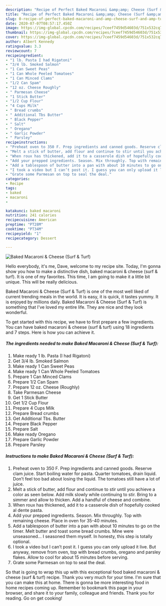 ```yaml
---
description: "Recipe of Perfect Baked Macaroni &amp;amp; Cheese (Surf &amp;amp; Turf)"
title: "Recipe of Perfect Baked Macaroni &amp;amp; Cheese (Surf &amp;amp; Turf)"
slug: 0-recipe-of-perfect-baked-macaroni-and-amp-cheese-surf-and-amp-turf
date: 2020-07-07T08:57:17.450Z
image: https://img-global.cpcdn.com/recipes/7ceef7459d54603d/751x532cq70/baked-macaroni-cheese-surf-turf-recipe-main-photo.jpg
thumbnail: https://img-global.cpcdn.com/recipes/7ceef7459d54603d/751x532cq70/baked-macaroni-cheese-surf-turf-recipe-main-photo.jpg
cover: https://img-global.cpcdn.com/recipes/7ceef7459d54603d/751x532cq70/baked-macaroni-cheese-surf-turf-recipe-main-photo.jpg
author: Albert Kennedy
ratingvalue: 3.3
reviewcount: 7
recipeingredient:
- "1 lb. Pasta I had Rigatoni"
- "3/4 lb. Smoked Salmon"
- "1 Can Sweet Peas"
- "1 Can Whole Peeled Tomatoes"
- "1 Can Minced Clams"
- "1/2 Can Spam"
- "12 oz. Cheese Roughly"
- " Parmesan Cheese"
- "1 Stick Butter"
- "1/2 Cup Flour"
- "4 Cups Milk"
- " Bread crumbs"
- " Additional Tbs Butter"
- " Black Pepper"
- " Salt"
- " Oregano"
- " Garlic Powder"
- " Parsley"
recipeinstructions:
- "Preheat oven to 350 F. Prep ingredients and canned goods. Reserve clam juice. Start boiling water for pasta. Quarter tomatoes, drain liquid. Don’t feel too bad about losing the liquid. The tomatoes still have a lot of juice."
- "Melt a stick of butter, add flour and continue to stir until you achieve a color as seen below. Add milk slowly while continuing to stir. Bring to a simmer and allow to thicken. Add a handful of cheese and combine."
- "When roux has thickened, add it to a casserole dish of hopefully cooked al dente pasta."
- "Add your prepped ingredients. Season. Mix throughly. Top with remaining cheese. Place in oven for 35-40 minutes."
- "Add a tablespoon of butter into a pan with about 10 minutes to go on the timer. Melt butter and toast some bread crumbs. Mine were unseasoned... I seasoned them myself. In honesty, this step is totally optional."
- "I took a video but I can’t post it. I guess you can only upload it live. But anyway, remove from oven, top with bread crumbs, oregano and parsley flakes. Allow to cool for about 15 minutes before serving."
- "Grate some Parmesan on top to seal the deal."
categories:
- Recipe
tags:
- baked
- macaroni
- 

katakunci: baked macaroni  
nutrition: 241 calories
recipecuisine: American
preptime: "PT28M"
cooktime: "PT34M"
recipeyield: "1"
recipecategory: Dessert

---
```



![Baked Macaroni &amp; Cheese (Surf &amp; Turf)](https://img-global.cpcdn.com/recipes/7ceef7459d54603d/751x532cq70/baked-macaroni-cheese-surf-turf-recipe-main-photo.jpg)

Hello everybody, it's me, Dave, welcome to my recipe site. Today, I'm gonna show you how to make a distinctive dish, baked macaroni &amp; cheese (surf &amp; turf). It is one of my favorites. This time, I am going to make it a little bit unique. This will be really delicious.

Baked Macaroni &amp; Cheese (Surf &amp; Turf) is one of the most well liked of current trending meals in the world. It is easy, it is quick, it tastes yummy. It is enjoyed by millions daily. Baked Macaroni &amp; Cheese (Surf &amp; Turf) is something that I've loved my entire life. They are nice and they look wonderful.




To get started with this recipe, we have to first prepare a few ingredients. You can have baked macaroni &amp; cheese (surf &amp; turf) using 18 ingredients and 7 steps. Here is how you can achieve it.

<!--inarticleads1-->

##### The ingredients needed to make Baked Macaroni &amp; Cheese (Surf &amp; Turf):

1. Make ready 1 lb. Pasta (I had Rigatoni)
1. Get 3/4 lb. Smoked Salmon
1. Make ready 1 Can Sweet Peas
1. Make ready 1 Can Whole Peeled Tomatoes
1. Prepare 1 Can Minced Clams
1. Prepare 1/2 Can Spam
1. Prepare 12 oz. Cheese (Roughly)
1. Take  Parmesan Cheese
1. Get 1 Stick Butter
1. Get 1/2 Cup Flour
1. Prepare 4 Cups Milk
1. Prepare  Bread crumbs
1. Get  Additional Tbs. Butter
1. Prepare  Black Pepper
1. Prepare  Salt
1. Make ready  Oregano
1. Prepare  Garlic Powder
1. Prepare  Parsley




<!--inarticleads2-->

##### Instructions to make Baked Macaroni &amp; Cheese (Surf &amp; Turf):

1. Preheat oven to 350 F. Prep ingredients and canned goods. Reserve clam juice. Start boiling water for pasta. Quarter tomatoes, drain liquid. Don’t feel too bad about losing the liquid. The tomatoes still have a lot of juice.
1. Melt a stick of butter, add flour and continue to stir until you achieve a color as seen below. Add milk slowly while continuing to stir. Bring to a simmer and allow to thicken. Add a handful of cheese and combine.
1. When roux has thickened, add it to a casserole dish of hopefully cooked al dente pasta.
1. Add your prepped ingredients. Season. Mix throughly. Top with remaining cheese. Place in oven for 35-40 minutes.
1. Add a tablespoon of butter into a pan with about 10 minutes to go on the timer. Melt butter and toast some bread crumbs. Mine were unseasoned... I seasoned them myself. In honesty, this step is totally optional.
1. I took a video but I can’t post it. I guess you can only upload it live. But anyway, remove from oven, top with bread crumbs, oregano and parsley flakes. Allow to cool for about 15 minutes before serving.
1. Grate some Parmesan on top to seal the deal.




So that is going to wrap this up with this exceptional food baked macaroni &amp; cheese (surf &amp; turf) recipe. Thank you very much for your time. I'm sure that you can make this at home. There is gonna be more interesting food in home recipes coming up. Remember to bookmark this page in your browser, and share it to your family, colleague and friends. Thank you for reading. Go on get cooking!
